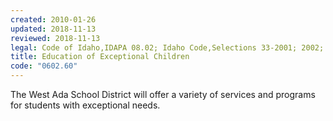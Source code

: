 ```yaml
---
created: 2010-01-26
updated: 2018-11-13
reviewed: 2018-11-13
legal: Code of Idaho,IDAPA 08.02; Idaho Code,Selections 33-2001; 2002; 2003,2005 and 2005A; Federal Regs.,34 CFR Part 300 and 34 CFR,Part 104; Title II of PL 99-457.,Part 104; Title II of PL 99-457
title: Education of Exceptional Children
code: "0602.60"
---
```


The West Ada School District will offer a variety of services and programs for students with exceptional needs.

